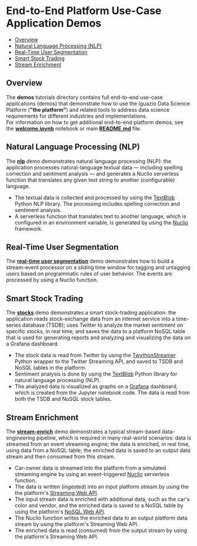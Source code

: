 # End-to-End Platform Use-Case Application Demos

- [Overview](#overview)
- [Natural Language Processing (NLP)](#nlp-demo)
- [Real-Time User Segmentation](#user-segmentation-demo)
- [Smart Stock Trading](#stocks-demo)
- [Stream Enrichment](#stream-enrich-demo)

<a id="overview"></a>
## Overview

The **demos** tutorials directory contains full end-to-end use-case applications (demos) that demonstrate how to use the Iguazio Data Science Platform (**"the platform"**) and related tools to address data science requirements for different industries and implementations.<br>
For information on how to get additional end-to-end platform demos, see the [**welcome.ipynb**](../welcome.ipynb#additional-demos) notebook or main [**README.md**](../README.md#additional-demos) file.

<a id="nlp-demo"></a>
## Natural Language Processing (NLP)

The [**nlp**](nlp/nlp-example.ipynb) demo demonstrates natural language processing (NLP): the application processes natural-language textual data &mdash; including spelling correction and sentiment analysis &mdash; and generates a Nuclio serverless function that translates any given text string to another (configurable) language.

- The textual data is collected and processed by using the [TextBlob](https://textblob.readthedocs.io/) Python NLP library. The processing includes spelling correction and sentiment analysis.
- A serverless function that translates text to another language, which is configured in an environment variable, is generated by using the [Nuclio](https://nuclio.io/) framework.

<a id="user-segmentation-demo"></a>
## Real-Time User Segmentation

The [**real-time user segmentation**](slots-stream/real-time-user-segmentation.ipynb) demo demonstrates how to build a stream-event processor on a sliding time window for tagging and untagging users based on programmatic rules of user behavior.
The events are processed by using a Nuclio function.

<a id="stocks-demo"></a>
## Smart Stock Trading

The [**stocks**](stocks/01-gen-demo-data.ipynb) demo demonstrates a smart stock-trading application: 
the application reads stock-exchange data from an internet service into a time-series database (TSDB); uses Twitter to analyze the market sentiment on specific stocks, in real time; and saves the data to a platform NoSQL table that is used for generating reports and analyzing and visualizing the data on a Grafana dashboard.

- The stock data is read from Twitter by using the [TwythonStreamer](https://twython.readthedocs.io/en/latest/usage/streaming_api.html) Python wrapper to the Twitter Streaming API, and saved to TSDB and NoSQL tables in the platform.
- Sentiment analysis is done by using the [TextBlob](https://textblob.readthedocs.io/) Python library for natural language processing (NLP).
- The analyzed data is visualized as graphs on a [Grafana](https://grafana.com/grafana) dashboard, which is created from the Jupyter notebook code.
  The data is read from both the TSDB and NoSQL stock tables.

<a id="stream-enrich-demo"></a>
## Stream Enrichment

The [**stream-enrich**](stream-enrich/stream-enrich.ipynb) demo demonstrates a typical stream-based data-engineering pipeline, which is required in many real-world scenarios: data is streamed from an event streaming engine; the data is enriched, in real time, using data from a NoSQL table; the enriched data is saved to an output data stream and then consumed from this stream.

- Car-owner data is streamed into the platform from a simulated streaming engine by using an event-triggered [Nuclio](https://nuclio.io/) serverless function.
- The data is written (ingested) into an input platform stream by using the the platform's [Streaming Web API](https://www.iguazio.com/docs/reference/latest-release/api-reference/web-apis/streaming-web-api/).
- The input stream data is enriched with additional data, such as the car's color and vendor, and the enriched data is saved to a NoSQL table by using the platform's [NoSQL Web API](https://www.iguazio.com/docs/reference/latest-release/api-reference/web-apis/nosql-web-api/).
- The Nuclio function writes the enriched data to an output platform data stream by using the platform's Streaming Web API.
- The enriched data is read (consumed) from the output stream by using the platform's Streaming Web API.
